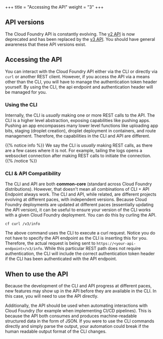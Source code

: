 +++
title = "Accessing the API"
weight = "3"
+++

## API versions

The Cloud Foundry API is constantly evolving. The [v2 API](https://apidocs.cloudfoundry.org) is now deprecated and has been replaced by the [v3 API](https://v3-apidocs.cloudfoundry.org). You should have general awareness that these API versions exist.

## Accessing the API

You can interact with the Cloud Foundry API either via the CLI or directly via `curl` or another REST client. However, if you access the API via a means other than the CLI, you will have to manage the authentication token header yourself. By using the CLI, the api endpoint and authentication header will be managed for you.

### Using the CLI

Internally, the CLI is *usually* making one or more REST calls to the API. The CLI is a higher level abstraction, exposing capabilities like pushing apps. Pushing an app encompasses many lower level functions like uploading app bits, staging (droplet creation), droplet deployment in containers, and route management. Therefore, the capabilities in the CLI and API are different.

{{% notice info %}} We say the CLI is *usually* making REST calls, as there are a few cases where it is not. For example, tailing the logs opens a websocket connection after making REST calls to initiate the connection.{{% /notice %}}

### CLI & API Compatibility

The CLI and API are both **common-core** (standard across Cloud Foundry distributions). However, that doesn't mean all combinations of CLI + API Endpoint always work. The CLI and API, while related, are different projects evolving at different paces, with independent versions. Because Cloud Foundry deployments are updated at different paces (essentially updating the API version), it can be useful to ensure your version of the CLI works with a given Cloud Foundry deployment. You can do this by curling the API.

```
cf curl /v3/info
```

The above command uses the CLI to execute a curl request. Notice you do not have to specify the API endpoint as the CLI is inserting this for you. Therefore, the actual request is being sent to `https://<your-api-endpoint>/v3/info`. While this particular REST path does not require authentication, the CLI will include the correct authentication token header if the CLI has been authenticated with the API endpoint.

## When to use the API

Because the development of the CLI and API progress at different paces, new features may show up in the API before they are available in the CLI. In this case, you will need to use the API directly.

Additionally, the API should be used when automating interactions with Cloud Foundry (for example when implementing CI/CD pipelines). This is because the API both consumes and produces machine-readable structured data in the form of JSON. If you were to use the CLI commands directly and simply parse the output, your automation could break if the human readable output format of the CLI changes.  
